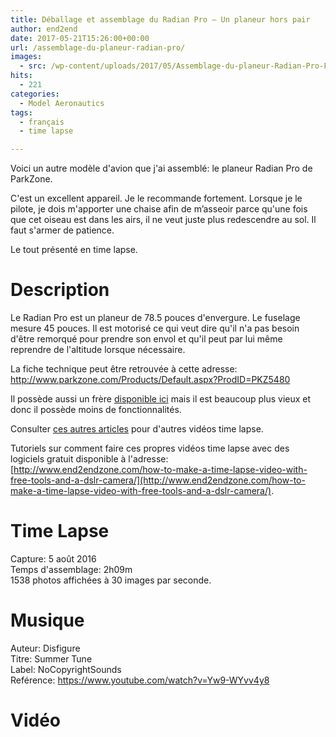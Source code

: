 ```yaml
---
title: Déballage et assemblage du Radian Pro – Un planeur hors pair
author: end2end
date: 2017-05-21T15:26:00+00:00
url: /assemblage-du-planeur-radian-pro/
images:
  - src: /wp-content/uploads/2017/05/Assemblage-du-planeur-Radian-Pro-Featured-image.jpg
hits:
  - 221
categories:
  - Model Aeronautics
tags:
  - français
  - time lapse

---
```

Voici un autre modèle d'avion que j'ai assemblé: le planeur Radian Pro de ParkZone.

C'est un excellent appareil. Je le recommande fortement. Lorsque je le pilote, je dois m'apporter une chaise afin de m’asseoir parce qu'une fois que cet oiseau est dans les airs, il ne veut juste plus redescendre au sol. Il faut s'armer de patience.

Le tout présenté en time lapse.

<!--more-->

# Description

Le Radian Pro est un planeur de 78.5 pouces d'envergure. Le fuselage mesure 45 pouces. Il est motorisé ce qui veut dire qu'il n'a pas besoin d'être remorqué pour prendre son envol et qu'il peut par lui même reprendre de l'altitude lorsque nécessaire.

La fiche technique peut être retrouvée à cette adresse: <http://www.parkzone.com/Products/Default.aspx?ProdID=PKZ5480>

Il possède aussi un frère [disponible ici](http://www.parkzone.com/Products/Default.aspx?ProdID=PKZ4700)&nbsp;mais il est beaucoup plus vieux et donc il possède moins de fonctionnalités.

Consulter [ces autres articles](/tag/time-lapse/)&nbsp;pour d'autres vidéos time lapse.

Tutoriels sur comment faire ces propres vidéos time lapse avec des logiciels gratuit disponible à l'adresse:  
[http://www.end2endzone.com/how-to-make-a-time-lapse-video-with-free-tools-and-a-dslr-camera/](http://www.end2endzone.com/how-to-make-a-time-lapse-video-with-free-tools-and-a-dslr-camera/).

# Time Lapse

Capture: 5 août 2016  
Temps d'assemblage: 2h09m  
1538 photos affichées à 30 images par seconde.

# Musique

Auteur: Disfigure  
Titre: Summer Tune  
Label: NoCopyrightSounds  
Reférence: <https://www.youtube.com/watch?v=Yw9-WYvv4y8>

# Vidéo
